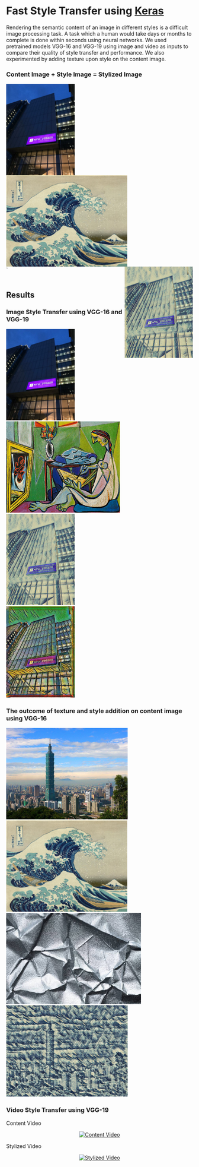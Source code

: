 <h1>Fast Style Transfer using <a href="https://github.com/keras-team/keras">Keras</a></h1>
<p>
Rendering the semantic content of an image in different styles is a difficult image processing task. A task which a human would take days or months to complete is done within seconds using neural networks. We used pretrained models VGG-16 and VGG-19 using image and video as inputs to compare their quality of style transfer and performance. We also experimented by adding texture upon style on the content image.
</p>

  <h3>Content Image + Style Image = Stylized Image</h3>
  <div display="inline-block">
    <div>
      <a href="/images/content/tandon_image.jpg">
        <img src="/images/content/tandon_image.jpg" height="246px" style="max-width:100%;" align="left">
      </a>
    </div>
    <div>
      <a href="/images/style/wave_crop.jpg"> 
        <img src="/images/style/wave_crop.jpg" height="246px" style="max-width:100%;" align="middle">
      </a>
    </div>
    <div>
     `<a href="/results/vgg16_image_transform/tandon_wavercrop_output.png"> 
        <img src="/results/vgg16_image_transform/tandon_wavercrop_output.png" height="246px" style="max-width:100%;" align="right">
      </a>
    </div>
  </div>
  </br>

<h2>Results</h2>
<h3>Image Style Transfer using VGG-16 and VGG-19</h3>

   <div>
    <a href="/images/content/tandon_image.jpg">
     <img src="/images/content/tandon_image.jpg" height="246px" style="max-width:100%;">
    </a>
   </div>
   <div>
    <a href="/images/style/wave_crop.jpg"> 
      <img src="/images/style/la_muse.jpg" height="246px" style="max-width:100%;">
    </a>
   </div> 

  
   <div>
    <a href="/results/vgg16_image_transform/tandon_wavercrop_output.png">
     <img src="/results/vgg16_image_transform/tandon_wavercrop_output.png" height="246px" style="max-width:100%;">
    </a>
   </div>
   <div>
    <a href="/results/vgg19_image_transform/tandon_la_muse_output.jpg"> 
      <img src="/results/vgg19_image_transform/tandon_la_muse_output.jpg" height="246px" style="max-width:100%;">
    </a>
   </div> 

 
<h3>The outcome of texture and style addition on content image using VGG-16</h3>

   <div>
    <a href="/images/content/101.jpg">
     <img src="/images/content/101.jpg" height="246px" style="max-width:100%;">
    </a>
   </div>
   <div>
    <a href="/results/Texture_transform/wave_crop.jpg"> 
      <img src="/results/Texture_transform/wave_crop.jpg" height="246px" style="max-width:100%;">
    </a>
   </div> 


   <div>
    <a href="/results/Texture_transform/texture.jpg">
     <img src="/results/Texture_transform/texture.jpg" height="246px" style="max-width:100%;">
    </a>
   </div>
   <div>
    <a href="/results/Texture_transform/texture_wavecrop_output.png"> 
      <img src="/results/Texture_transform/texture_wavecrop_output.png" height="246px" style="max-width:100%;">
    </a>
   </div> 
 

<h3>Video Style Transfer using VGG-19</h3>
<p>Content Video</p>
 <div align="center">
    <a href="https://www.youtube.com/watch?v=3hoThry5WsY">
       <img src="/results/Video_Transform/video_input_gif.gif" alt="Content Video" width="800px" height="400px" style="max-width:100%;">
     </a>
</div>
<p>Stylized Video</p>
<div align="center">
    <a href="https://www.youtube.com/watch?v=3hoThry5WsY">
       <img src="/results/Video_Transform/video_output_gif.gif" alt="Stylized Video" width="800px" height="400px" style="max-width:100%;">
     </a>
</div>

 
  
  
 
